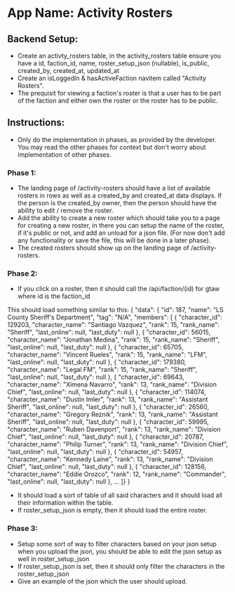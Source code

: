 # **App Name**: Activity Rosters

## Backend Setup:
- Create an activty_rosters table, in the activity_rosters table ensure you have a id, faction_id, name, roster_setup_json (nullable), is_public, created_by, created_at, updated_at
- Create an isLoggedIn & hasActiveFaction navitem called "Activity Rosters".
- The prequisit for viewing a faction's roster is that a user has to be part of the faction and either own the roster or the roster has to be public.

## Instructions:
- Only do the implementation in phases, as provided by the developer. You may read the other phases for context but don't worry about implementation of other phases.

### Phase 1:
- The landing page of /activity-rosters should have a list of available rosters in rows as well as a created_by and created_at data displays. If the person is the created_by owner, then the person should have the ability to edit / remove the roster.
- Add the ability to create a new roster which should take you to a page for creating a new roster, in there you can setup the name of the roster, if it's public or not, and add an unload for a json file. (For now don't add any functionality or save the file, this will be done in a later phase).
- The created rosters should show up on the landing page of /activity-rosters.

### Phase 2:
- If you click on a roster, then it should call the /api/faction/(id) for gtaw where id is the faction_id

This should load something similar to this:
{
  "data": {
    "id": 187,
    "name": "LS County Sheriff's Department",
    "tag": "N/A",
    "members": [
      {
        "character_id": 129203,
        "character_name": "Santiago Vazquez",
        "rank": 15,
        "rank_name": "Sheriff",
        "last_online": null,
        "last_duty": null
      },
      {
        "character_id": 56015,
        "character_name": "Jonathan Medina",
        "rank": 15,
        "rank_name": "Sheriff",
        "last_online": null,
        "last_duty": null
      },
      {
        "character_id": 65705,
        "character_name": "Vincent Rueles",
        "rank": 15,
        "rank_name": "LFM",
        "last_online": null,
        "last_duty": null
      },
      {
        "character_id": 179380,
        "character_name": "Legal FM",
        "rank": 15,
        "rank_name": "Sheriff",
        "last_online": null,
        "last_duty": null
      },
      {
        "character_id": 69643,
        "character_name": "Ximena Navarro",
        "rank": 13,
        "rank_name": "Division Chief",
        "last_online": null,
        "last_duty": null
      },
      {
        "character_id": 114074,
        "character_name": "Dustin Imler",
        "rank": 13,
        "rank_name": "Assistant Sheriff",
        "last_online": null,
        "last_duty": null
      },
      {
        "character_id": 26560,
        "character_name": "Gregory Reznik",
        "rank": 13,
        "rank_name": "Assistant Sheriff",
        "last_online": null,
        "last_duty": null
      },
      {
        "character_id": 59995,
        "character_name": "Ruben Davenport",
        "rank": 13,
        "rank_name": "Division Chief",
        "last_online": null,
        "last_duty": null
      },
      {
        "character_id": 20787,
        "character_name": "Philip Turner",
        "rank": 13,
        "rank_name": "Division Chief",
        "last_online": null,
        "last_duty": null
      },
      {
        "character_id": 54957,
        "character_name": "Kennedy Laine",
        "rank": 13,
        "rank_name": "Division Chief",
        "last_online": null,
        "last_duty": null
      },
      {
        "character_id": 128156,
        "character_name": "Eddie Orozco",
        "rank": 12,
        "rank_name": "Commander",
        "last_online": null,
        "last_duty": null
      }, ...
  ]}
}

- It should load a sort of table of all said characters and it should load all their information within the table.
- If roster_setup_json is empty, then it should load the entire roster.

### Phase 3:
- Setup some sort of way to filter characters based on your json setup when you upload the json, you should be able to edit the json setup as well in roster_setup_json
- If roster_setup_json is set, then it should only filter the characters in the roster_setup_json
- Give an example of the json which the user should upload.